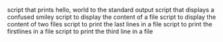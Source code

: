 script that prints hello, world to the standard output
script that displays a confused smiley
script to display the content of a file
script to display the content of two files
script to print the last lines in a file
script to print the firstlines in a file
script to print the third line in a file
